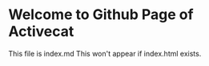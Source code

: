 # Welcome to Github Page of Activecat

This file is index.md
This won't appear if index.html exists.
